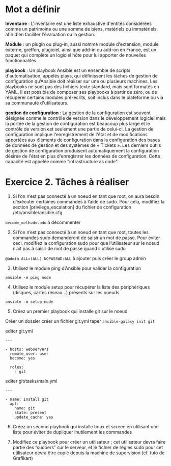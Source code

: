 # Mot a définir 

<b>Inventaire</b> : L'inventaire est une liste exhaustive d'entités considérées comme un patrimoine ou une somme de biens, matériels ou immatériels, afin d'en faciliter l'évaluation ou la gestion. 

<b>Module</b> : un plugin ou plug-in, aussi nommé module d'extension, module externe, greffon, plugiciel, ainsi que add-in ou add-on en France, est un paquet qui complète un logiciel hôte pour lui apporter de nouvelles fonctionnalités.

<b>playbook</b> : Un playbook Ansible est un ensemble de scripts d'automatisation, appelés plays, qui définissent les tâches de gestion de configuration qu’Ansible doit réaliser sur une ou plusieurs machines. Les playbooks ne sont pas des fichiers texte standard, mais sont formatés en YAML. Il est possible de composer ses playbooks à partir de zéro, ou de récupérer certains modules pré-écrits, soit inclus dans le plateforme ou via sa communauté d'utilisateurs.

<b>gestion de configuration</b> : La gestion de la configuration est souvent désignée comme le contrôle de version dans le développement logiciel mais la portée de la gestion de configuration est beaucoup plus large et le contrôle de version est seulement une partie de celui-ci.
La gestion de configuration implique l'enregistrement de l'état et de modifications apportées aux éléments de configuration dans la configuration des bases de données de gestion et des systèmes de « Tickets ». Les derniers outils de gestion de configuration produisent automatiquement la configuration désirée de l'état en plus d'enregistrer les données de configuration. Cette capacité est appelée comme "infrastructure as code".

# Exercice 2. Tâches à réaliser

1. Si l’on n’est pas connecté à un noeud en tant que root, on aura besoin d’exécuter certaines commandes
à l’aide de sudo. Pour cela, modifiez la section [privilege_escalation] du fichier de configuration
/etc/ansible/ansible.cfg

`become_method=sudo` à décommenter

2. Si l’on n’est pas connecté à un noeud en tant que root, toutes les commandes sudo demanderont de
saisir un mot de passe. Pour éviter ceci, modifiez la configuration sudo pour que l’utilisateur sur le
noeud n’ait pas à saisir de mot de passe quand il utilise sudo

`@admin ALL=(ALL) NOPASSWD:ALL` à ajouter puis créer le group admin

3. Utilisez le module ping d’Ansible pour valider la configuration

`ansible -m ping node`

4. Utilisez le module setup pour récupérer la liste des périphériques (disques, cartes réseau…) présents
sur les noeuds

`ansible -m setup node`

5. Créez un premier playbook qui installe git sur le noeud

Créer un dossier
créer un fichier git.yml
taper `ansible-galaxy init git`

editer git.yml
```
---

- hosts: webservers
  remote_user: user
  become: yes

  roles:
    - git
```

editer git/tasks/main.yml
```
---

- name: Install git
  apt:
    name: git
    state: present
    update_cache: yes
```

6. Créez un second playbook qui installe tmux et screen en utilisant une liste pour éviter de dupliquer
inutilement les commandes


7. Modifiez ce playbook pour créer un utilisateur ; cet utilisateur devra faire partie des ”sudoers” sur le
serveur, et le fichier de règles sudo pour cet utilisateur devra être copié depuis la machine de supervision
(cf. tuto de Grafikart)
